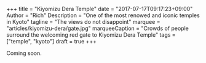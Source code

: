 +++
title = "Kiyomizu Dera Temple"
date = "2017-07-17T09:17:23+09:00"
Author = "Rich"
Description = "One of the most renowed and iconic temples in Kyoto"
tagline = "The views do not disappoint"
marquee = "articles/kiyomizu-dera/gate.jpg"
marqueeCaption = "Crowds of people surround the welcoming red gate to Kiyomizu Dera Temple"
tags = ["temple", "kyoto"]
draft = true
+++

Coming soon.
